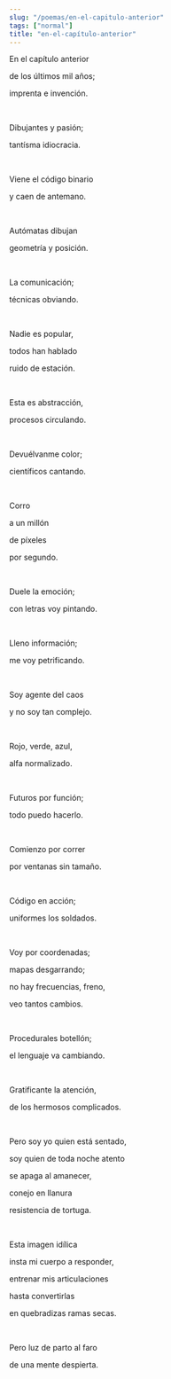 ```yaml
---
slug: "/poemas/en-el-capitulo-anterior"
tags: ["normal"]
title: "en-el-capítulo-anterior"
---
```

En el capítulo anterior

de los últimos mil años;

imprenta e invención.

&nbsp;

Dibujantes y pasión;

tantísma idiocracia.

&nbsp;

Viene el código binario

y caen de antemano.

&nbsp;

Autómatas dibujan

geometría y posición.

&nbsp;

La comunicación;

técnicas obviando.

&nbsp;

Nadie es popular,

todos han hablado

ruido de estación.

&nbsp;

Esta es abstracción,

procesos circulando.

&nbsp;

Devuélvanme color;

científicos cantando.

&nbsp;

Corro 

a un millón

de píxeles 

por segundo.

&nbsp;

Duele la emoción;

con letras voy pintando.

&nbsp;

Lleno información;

me voy petrificando.

&nbsp;

Soy agente del caos

y no soy tan complejo.

&nbsp;

Rojo, verde, azul,

alfa normalizado.

&nbsp;

Futuros por función;

todo puedo hacerlo.

&nbsp;

Comienzo por correr

por ventanas sin tamaño.

&nbsp;

Código en acción;

uniformes los soldados.

&nbsp;

Voy por coordenadas;

mapas desgarrando;

no hay frecuencias, freno,

veo tantos cambios.

&nbsp;

Procedurales botellón;

el lenguaje va cambiando.

&nbsp;

Gratificante la atención,

de los hermosos complicados.

&nbsp;

Pero soy yo quien está sentado,

soy quien de toda noche atento

se apaga al amanecer,

conejo en llanura

resistencia de tortuga.

&nbsp;

Esta imagen idílica

insta mi cuerpo a responder,

entrenar mis articulaciones

hasta convertirlas

en quebradizas ramas secas.

&nbsp;

Pero luz de parto al faro

de una mente despierta.